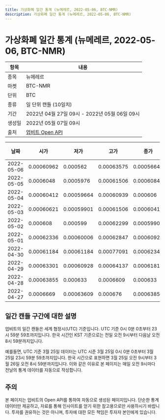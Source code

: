 ```yaml
---
title: 가상화폐 일간 통계 (뉴메레르, 2022-05-06, BTC-NMR)
description: 가상화폐 일간 통계 (뉴메레르, 2022-05-06, BTC-NMR)
---
```



가상화폐 일간 통계 (뉴메레르, 2022-05-06, BTC-NMR)
===

|항목|내용|
|--|--|
|종목|뉴메레르|
|마켓|BTC-NMR|
|단위|BTC|
|종류|일 단위 캔들 (10일치)|
|기간|2022년 04월 27일 09시 - 2022년 05월 06일 09시|
|생성일|2022년 05월 07일 09시|
|출처|[업비트 Open API](https://docs.upbit.com)|


|날짜|시가|저가|고가|종가|비고|
|--|--|--|--|--|--|
|2022-05-06|0.00060962|0.000562|0.00063575|0.0005664|    |
|2022-05-05|0.0006048|0.0005976|0.00061506|0.0006084|    |
|2022-05-04|0.00060412|0.00059664|0.00060939|0.000606|    |
|2022-05-03|0.00060621|0.00059901|0.00061506|0.00060411|    |
|2022-05-02|0.000608|0.000599|0.00062299|0.00059902|    |
|2022-05-01|0.00062336|0.00060006|0.00062847|0.00060929|    |
|2022-04-30|0.00061184|0.00061184|0.00077091|0.0006234|    |
|2022-04-29|0.00063301|0.00060928|0.00064137|0.00061817|    |
|2022-04-28|0.00063855|0.000633|0.0006609|0.000633|    |
|2022-04-27|0.0006669|0.00063609|0.000676|0.00063855|    |


일간 캔들 구간에 대한 설명
---


업비트의 일간 캔들은 세계 협정시(UTC) 기준입니다. 
UTC 기준 0시 0분 0초부터 23시 59분 59초까지입니다. 
한국 시간인 KST 기준으로는 전일 오전 9시부터 다음날 오전 8시 59분까지입니다. 


예를들면, UTC 기준 3월 25일 데이터는 UTC 시준 3월 25일 0시 0분 0초부터 3월 25일 23시 59분 59초까지입니다. 
한국 시간으로 표현하면 3월 25일 오전 9시부터 3월 26일 오전 8시 59분까지입니다. 
이와 같은 이유로 본 페이지는 매일 오전 9시마다 전날의 통계 데이터를 자동으로 작성합니다. 


주의
---


본 페이지는 업비트의 Open API를 통하여 자동으로 생성된 페이지입니다. 
단순한 통계 데이터만 제공하고, 자료를 통해 인사이트를 얻기 위한 참고용으로만 사용하시기 바랍니다. 
투자를 권유하는 것은 아니며, 투자에 대한 모든 책임은 투자자 본인에게 있습니다. 
